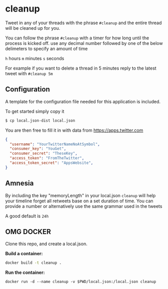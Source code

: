 # cleanup

Tweet in any of your threads with the phrase `#cleanup` and the entire thread will be cleaned up for you.

You can follow the phrase `#cleanup` with a timer for how long until the process is kicked off. use any decimal number followed by one of the below delimeters to specify an amount of time

`h` hours
`m` minutes
`s` seconds

For example if you want to delete a thread in 5 minutes reply to the latest tweet with `#cleanup 5m`

## Configuration

A template for the configuration file needed for this application is included.

To get started simply copy it

```bash
$ cp local.json-dist local.json

```

You are then free to fill it in with data from https://apps.twitter.com

```json
{
  "username": "YourTwitterNameNoAtSymbol",
  "consumer_key": "YouGet",
  "consumer_secret": "TheseKey",
  "access_token": "FromTheTwitter",
  "access_token_secret": "AppsWebsite",
}
```

## Amnesia

By including the key "memoryLength" in your local.json `cleanup` will help your timeline forget all retweets
base on a set duration of time. You can provide a number or alternatively use the same grammar used in the tweets

A good default is `24h`

## OMG DOCKER

Clone this repo, and create a local.json.

**Build a container:**

```bash
docker build -t cleanup .
```

**Run the container:**
```
docker run -d --name cleanup -v $PWD/local.json:/local.json cleanup
```
